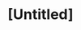 ---
pid: NS172
title: "[Untitled]"
location_transcription: 
zipcode: 
outside_phl: 
neighborhood: 
age: 
age_range: 
instagram: 
image_file_name: NS_172.jpg
proposal_transcription: 
topic: Philadelphia,Love
topic_summary: 0, 0
type: Other No Form
keywords_other: Love, Philadelphia, Pennsylvania
credit: 
image_labels: |-
  L O V E   P A  In bubble letters
  A visual of the state of Pennsylvania
twitter: 
facebook: Richie McCloskey
permalink: "/monuments/ns172/"
layout: item-page
---